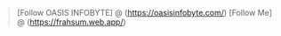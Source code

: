 > [Follow OASIS INFOBYTE] @ (https://oasisinfobyte.com/)
> [Follow Me] @ (https://frahsum.web.app/)
